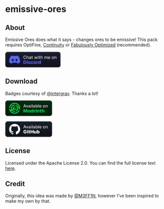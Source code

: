# emissive-ores

## About

Emissive Ores does what it says - changes ores to be emissive! This pack requires OptiFine, [Continuity](https://modrinth.com/mod/continuity) or [Fabulously Optimized](https://modrinth.com/modpack/fabulously-optimized) (recommended).

<a href="https://discord.gg/aKZxB6xTYZ"><img src="https://raw.githubusercontent.com/intergrav/devins-badges/v2/assets/cozy/social/discord-singular_64h.png" alt="Come chat with me on Discord!" height="50"></a>

## Download

Badges courtesy of [@intergrav](https://github.com/intergrav). Thanks a lot!


<a href="https://modrinth.com/resourcepack/emissive-ores"><img src="https://raw.githubusercontent.com/intergrav/devins-badges/v2/assets/cozy/available/modrinth_64h.png" alt="Download from Modrinth (recommended)" height="50"></a>

<a href="https://github.com/osfanbuff63/emissive-ores/releases/latest"><img src="https://raw.githubusercontent.com/intergrav/devins-badges/v2/assets/cozy/available/github_64h.png" alt="Download from GitHub" height="50"></a>

## License

Licensed under the Apache License 2.0. You can find the full license text [here](https://github.com/osfanbuff63/emissive-ores/blob/master/LICENSE.md).

## Credit

Originally, this idea was made by [@M3FF1N](https://github.com/M3FF1N), however I've been inspired to make my own by that.
